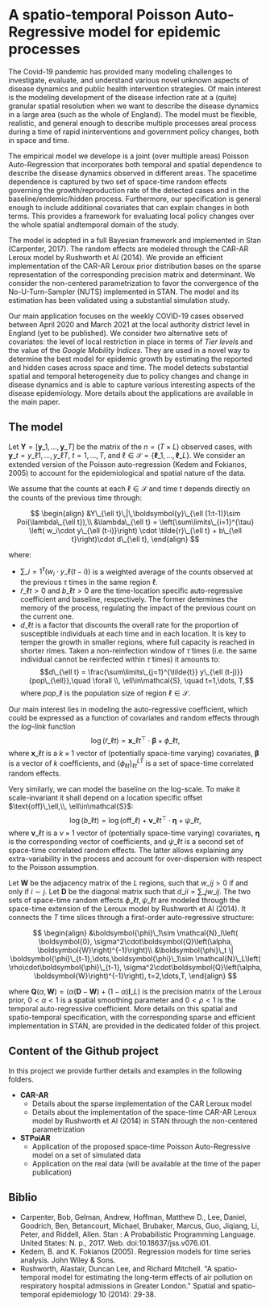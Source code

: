 # A spatio-temporal Poisson Auto-Regressive model for epidemic processes

The Covid-19 pandemic has provided many modeling challenges to investigate, evaluate, and  understand various novel unknown aspects of disease dynamics and public health intervention strategies. Of main interest is the modeling development of the disease infection rate at a (quite) granular spatial resolution when we want to describe the disease dynamics in a large area (such as the whole of England). The model must be flexible, realistic, and general enough to describe multiple processes areal process during a time of rapid ininterventions and government policy changes, both in space and time. 

The empirical model we develope is a joint (over multiple areas) Poisson Auto-Regression that incorporates both temporal and spatial dependence to describe the disease dynamics observed in different areas. The spacetime dependence is captured by two set of space-time random effects governing the growth/reproduction rate of the detected cases and in the baseline/endemic/hidden process. Furthermore, our specification is general enough to include additional covariates that can explain changes in both terms. This provides a framework for evaluating local policy changes over the whole spatial andtemporal domain of the study. 

The model is adopted in a full Bayesian framework and implemented in Stan (Carpenter, 2017). The random effects are modeled through the CAR-AR Leroux model by Rushworth et Al (2014). We provide an efficient implementation of the CAR-AR Leroux prior distribution bases on the sparse representation of the corresponding precision matrix and determinant. We consider the non-centered parametrization to favor the convergence of the No-U-Turn-Sampler (NUTS) implemented in STAN. The model and its estimation has been validated using a substantial simulation study.

Our main application focuses on the weekly COVID-19 cases observed between April 2020 and March 2021 at the local authority district level in England (yet to be published).
We consider two alternative sets of covariates: the level of local restriction in place in terms of *Tier levels* and the value of the *Google Mobility Indices*. They are used in a novel way to determine the best model for epidemic growth by estimating the reported and hidden cases across space and time.  The model detects substantial spatial and temporal heterogeneity due to policy changes and change in disease dynamics and is able to capture various interesting aspects of the disease epidemiology. More details about the applications are available in the main paper.

## The model

Let $\boldsymbol{Y}=\left[ \boldsymbol{y}\_1,\dots,\boldsymbol{y}\_T\right]$ be the matrix of the $n=(T\times L)$ observed cases, with ${\boldsymbol{y}\_{t}}= y\_{\ell 1}, \dots, y\_{\ell T}$, $t=1,\dots,T$, and $\ell\in\mathcal{S}=\left\lbrace \boldsymbol{\ell}\_1,\dots,\boldsymbol{\ell}\_L\right\rbrace$. We consider an extended version of the Poisson auto-regression (Kedem and Fokianos, 2005) to account for the epidemiological and spatial nature of the data.

We assume that the counts at each $\ell\in\mathcal{S}$ and time $t$ depends directly on the counts of the previous time through:

$$
\begin{align}
&Y\_{\ell t}\,|\,\boldsymbol{y}\_{\ell (1:t-1)}\sim Poi(\lambda\_{\ell t}),\\
&\lambda\_{\ell t} = \left(\sum\limits\_{i=1}^{\tau} \left( w_i\cdot y\_{\ell (t-i)}\right) \cdot \tilde{r}\_{\ell t} + b\_{\ell t}\right)\cdot d\_{\ell t},
\end{align}
$$

where:
- $\sum\limits\_{i=1}^{\tau} \left( w_i\cdot y\_{\ell (t-i)}\right)$ is a weighted average of the counts observed at the previous $\tau$ times in the same region $\ell$.
- $\tilde{r}\_{\ell t}>0$ and $b\_{\ell t}>0$ are the time-location specific auto-regressive coefficient and baseline, respectively. The former determines the memory of the process, regulating the impact of the previous count on the current one.
- $d\_{\ell t}$ is a factor that discounts the overall rate for the proportion of susceptible individuals at each time and in each location. It is key to temper the growth in smaller regions, where full capacity is reached in shorter rimes. Taken a non-reinfection window of $\tilde{\tau}$ times (i.e. the same individual cannot be reinfected within $\tilde{\tau}$ times) it amounts to:
$$d\_{\ell t} = \frac{\sum\limits\_{j=1}^{\tilde{t}} y\_{\ell (t-j)}}{pop\_{\ell}},\quad \forall \\, \ell\in\mathcal{S}, \quad t=1,\dots, T,$$
where $pop\_{\ell}$ is the population size of region $\ell\in\mathcal{S}$.

Our main interest lies in modeling the auto-regressive coefficient, which could be expressed as a function of covariates and random effects through the *log-link* function
$$\log\left(\tilde{r}\_{\ell t}\right)= \boldsymbol{x}\_{\ell t}^\top\cdot\boldsymbol{\beta} + \phi\_{\ell t},$$
where $\boldsymbol{x}\_{\ell t}$ is a $k\times 1$ vector of (potentially space-time varying) covariates, $\boldsymbol{\beta}$ is a vector of $k$ coefficients, and $\left\lbrace\phi_{\ell t}\right\rbrace_{\ell t}^{LT}$ is a set of space-time correlated random effects. 

Very similarly, we can model the baseline on the log-scale. To make it scale-invariant it shall depend on a location specific offset $\text{off}\_\ell,\\, \ell\in\mathcal{S}$:
$$\log\left( b\_{\ell t}\right)=\log\left(\text{off}\_{\ell }\right)+\boldsymbol{v}\_{\ell t}^\top\cdot\boldsymbol{\eta}+\psi\_{\ell t},$$
where $\boldsymbol{v}\_{\ell t}$ is a $\nu\times 1$ vector of (potentially space-time varying) covariates, $\boldsymbol{\eta}$ is the corresponding vector of coefficients, and $\psi\_{\ell t}$ is a second set of space-time correlated random effects. The latter allows explaining any extra-variability in the process and account for over-dispersion with respect to the Poisson assumption.

Let $\boldsymbol{W}$ be the adjacency matrix of the $L$ regions, such that $w\_{ij}>0$ if and only if $i\sim j$. Let $\boldsymbol{D}$ be the diagonal matrix such that $d\_{ii}=\sum\limits\_{j}w\_{ij}$.
The two sets of space-time random effects $\phi\_{\ell t}, \psi\_{\ell t}$ are modeled through the space-time extension of the Leroux model by Rushworth et Al (2014). It connects the $T$ time slices through a first-order auto-regressive structure:

$$
\begin{align}
        &\boldsymbol{\phi}\_1\sim \mathcal{N}_l\left( \boldsymbol{0}, \sigma^2\cdot\boldsymbol{Q}\left(\alpha, \boldsymbol{W}\right)^{-1}\right)\\
        &\boldsymbol{\phi}\_t \| \boldsymbol{\phi}\_{t-1},\dots,\boldsymbol{\phi}\_1\sim \mathcal{N}\_L\left( \rho\cdot\boldsymbol{\phi}\_{t-1}, \sigma^2\cdot\boldsymbol{Q}\left(\alpha, \boldsymbol{W}\right)^{-1}\right), t=2,\dots,T,      
\end{align}
$$

where $\boldsymbol{Q}(\alpha, \boldsymbol{W})=\left(\alpha(\boldsymbol{D}-\boldsymbol{W})+(1-\alpha)\boldsymbol{I}\_L\right)$ is the precision matrix of the Leroux prior, $0<\alpha<1$ is a spatial smoothing parameter and $0<\rho<1$ is the temporal auto-regressive coefficient.
More details on this spatial and spatio-temporal specification, with the corresponding sparse and efficient implementation in STAN, are provided in the dedicated folder of this project.

## Content of the Github project

In this project we provide further details and examples in the following folders.
- **CAR-AR**
  - Details about the sparse implementation of the CAR Leroux model
  - Details about the implementation of the space-time CAR-AR Leroux model by Rushworth et Al (2014) in STAN through the non-centered parametrization
- **STPoiAR**
  - Application of the proposed space-time Poisson Auto-Regressive model on a set of simulated data
  - Application on the real data (will be available at the time of the paper publication)

## Biblio

- Carpenter, Bob, Gelman, Andrew, Hoffman, Matthew D., Lee, Daniel, Goodrich, Ben, Betancourt, Michael, Brubaker, Marcus, Guo, Jiqiang, Li, Peter, and Riddell, Allen. Stan : A Probabilistic Programming Language. United States: N. p., 2017. Web. doi:10.18637/jss.v076.i01. 
- Kedem, B. and K. Fokianos (2005). Regression models for time series analysis. John Wiley & Sons.
- Rushworth, Alastair, Duncan Lee, and Richard Mitchell. "A spatio-temporal model for estimating the long-term effects of air pollution on respiratory hospital admissions in Greater London." Spatial and spatio-temporal epidemiology 10 (2014): 29-38.
